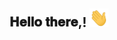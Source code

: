 

<div align="center">
<h2> 𝐇𝐞𝐥𝐥𝐨 𝐭𝐡𝐞𝐫𝐞,<CODERS/>! <img src="https://github.com/ABSphreak/ABSphreak/blob/master/gifs/Hi.gif" width="30px"></h2>
</div>
